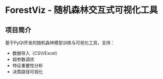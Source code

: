# ForestViz - 随机森林交互式可视化工具

## 项目简介
基于PyQt开发的随机森林模型训练与可视化工具，支持：
- 数据导入（CSV/Excel）
- 超参数调优
- 特征重要性分析
- 决策路径可视化
